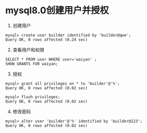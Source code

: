 # mysql8.0创建用户并授权

1. 创建用户

```
mysql> create user builder identified by 'builder@qwe';
Query OK, 0 rows affected (0.24 sec)
```

2. 查看用户和权限
```
SELECT * FROM user WHERE user='waiyan' ;
SHOW GRANTS FOR waiyan;
```

3. 授权

```
mysql> grant all privileges on * to 'builder'@'%';
Query OK, 0 rows affected (0.02 sec)

mysql> flush privileges;
Query OK, 0 rows affected (0.02 sec)
```

4. 修改密码

```
mysql> alter user 'builder'@'%' identified by 'builder@123';
Query OK, 0 rows affected (0.02 sec)
```